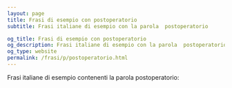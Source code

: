 ```yaml
---
layout: page
title: Frasi di esempio con postoperatorio 
subtitle: Frasi italiane di esempio con la parola  postoperatorio

og_title: Frasi di esempio con postoperatorio 
og_description: Frasi italiane di esempio con la parola  postoperatorio
og_type: website
permalink: /frasi/p/postoperatorio.html
---
```


Frasi italiane di esempio contenenti la parola postoperatorio:



